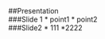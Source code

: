 <section data-markdown>
##Presentation
</section>
<section data-markdown>
###Slide 1
* point1
* point2
</section>
<section data-markdown>
###Slide2
* 111
*2222
</section>
